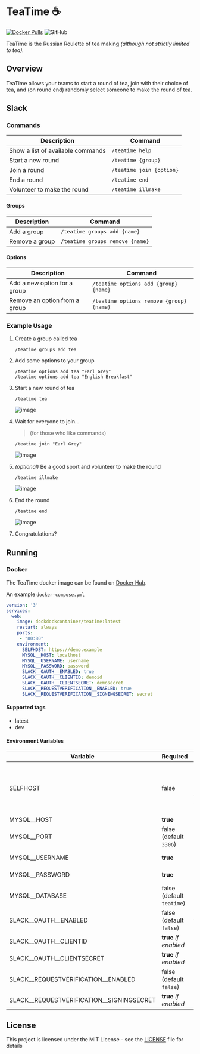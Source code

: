 # TeaTime ☕

[![Docker Pulls](https://img.shields.io/docker/pulls/dockdockcontainer/teatime.svg)](https://hub.docker.com/r/dockdockcontainer/teatime)
![GitHub](https://img.shields.io/github/license/mrsmoke/teatime.svg)

TeaTime is the Russian Roulette of tea making *(although not strictly limited to tea).*

## Overview

TeaTime allows your teams to start a round of tea, join with their choice of tea, and (on round end) randomly select someone to make the round of tea.

## Slack

### Commands

| Description                       | Command                  |
|-----------------------------------|--------------------------|
| Show a list of available commands | `/teatime help`          |
| Start a new round                 | `/teatime {group}`       |
| Join a round                      | `/teatime join {option}` |
| End a round                       | `/teatime end`           |
| Volunteer to make the round       | `/teatime illmake`       |

#### Groups

| Description    | Command                         |
|----------------|---------------------------------|
| Add a group    | `/teatime groups add {name}`    |
| Remove a group | `/teatime groups remove {name}` |

#### Options

| Description                   | Command                                  |
|-------------------------------|------------------------------------------|
| Add a new option for a group  | `/teatime options add {group} {name}`    |
| Remove an option from a group | `/teatime options remove {group} {name}` |

### Example Usage

1. Create a group called tea

    ```
    /teatime groups add tea
    ```

2. Add some options to your group

    ```
    /teatime options add tea "Earl Grey"
    /teatime options add tea "English Breakfast"
    ```

3. Start a new round of tea

    ```
    /teatime tea
    ```

    ![image](https://user-images.githubusercontent.com/709976/56972165-d810ba80-6bad-11e9-9b63-fdc50abeb068.png)

4. Wait for everyone to join...

    > (for those who like commands)

    ```
    /teatime join "Earl Grey"
    ```

    ![image](https://user-images.githubusercontent.com/709976/56972122-c4655400-6bad-11e9-8478-e1f15d4e9403.png)

5. _(optional)_ Be a good sport and volunteer to make the round

    ```
    /teatime illmake
    ```

    ![image](https://user-images.githubusercontent.com/709976/56972594-9cc2bb80-6bae-11e9-916b-2c6c6e40bae4.png)

6. End the round

    ```
    /teatime end
    ```

    ![image](https://user-images.githubusercontent.com/709976/56973263-d9db7d80-6baf-11e9-8b3c-e0ff1fe3c2f3.png)

7. Congratulations?

## Running

### Docker

The TeaTime docker image can be found on [Docker Hub](https://hub.docker.com/r/dockdockcontainer/teatime).

An example `docker-compose.yml`

```yml
version: '3'
services:
  web:
    image: dockdockcontainer/teatime:latest
    restart: always
    ports:
     - "80:80"
    environment:
      SELFHOST: https://demo.example
      MYSQL__HOST: localhost
      MYSQL__USERNAME: username
      MYSQL__PASSWORD: password
      SLACK__OAUTH__ENABLED: true
      SLACK__OAUTH__CLIENTID: demoid
      SLACK__OAUTH__CLIENTSECRET: demosecret
      SLACK__REQUESTVERIFICATION__ENABLED: true
      SLACK__REQUESTVERIFICATION__SIGNINGSECRET: secret
```

#### Supported tags

- latest
- dev

#### Environment Variables

| Variable                                  | Required                  | Description                                                                                                                                               |
|-------------------------------------------|---------------------------|-----------------------------------------------------------------------------------------------------------------------------------------------------------|
| SELFHOST                                  | false                     | The host of the TeaTime application including the scheme, host and port. If not set, this will be generated from the request. Eg `https://runteatime.com` |
| MYSQL__HOST                               | **true**                  | The mysql server host.                                                                                                                                    |
| MYSQL__PORT                               | false (default `3306`)    | The mysql server port.                                                                                                                                    |
| MYSQL__USERNAME                           | **true**                  | The mysql users username.                                                                                                                                 |
| MYSQL__PASSWORD                           | **true**                  | The mysql users password.                                                                                                                                 |
| MYSQL__DATABASE                           | false (default `teatime`) | The mysql database.                                                                                                                                       |
| SLACK__OAUTH__ENABLED                     | false (default `false`)   | Set to `true` to enable the "Add to Slack" button".                                                                                                       |
| SLACK__OAUTH__CLIENTID                    | **true** *if enabled*     | The "Client ID" for the Slack app.                                                                                                                        |
| SLACK__OAUTH__CLIENTSECRET                | **true** *if enabled*     | The "Client Secret" for the Slack app.                                                                                                                    |
| SLACK__REQUESTVERIFICATION__ENABLED       | false (default `false`)   | Set to `true` to enable Slack request verification                                                                                                        |
| SLACK__REQUESTVERIFICATION__SIGNINGSECRET | **true** *if enabled*     | The "Signing Secret" for the Slack app.                                                                                                                   |

## License

This project is licensed under the MIT License - see the [LICENSE](LICENSE) file for details
